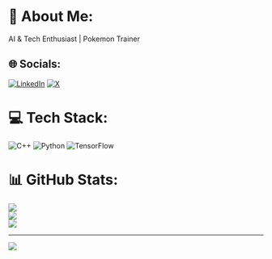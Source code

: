 # 💫 About Me:
AI & Tech Enthusiast | Pokemon Trainer


## 🌐 Socials:
[![LinkedIn](https://img.shields.io/badge/LinkedIn-%230077B5.svg?logo=linkedin&logoColor=white)](https://linkedin.com/in/https://www.linkedin.com/in/adit-punamiya-274a04248) [![X](https://img.shields.io/badge/X-black.svg?logo=X&logoColor=white)](https://x.com/aditpunamiya) 

# 💻 Tech Stack:
![C++](https://img.shields.io/badge/c++-%2300599C.svg?style=for-the-badge&logo=c%2B%2B&logoColor=white) ![Python](https://img.shields.io/badge/python-3670A0?style=for-the-badge&logo=python&logoColor=ffdd54) ![TensorFlow](https://img.shields.io/badge/TensorFlow-%23FF6F00.svg?style=for-the-badge&logo=TensorFlow&logoColor=white)
# 📊 GitHub Stats:
![](https://github-readme-stats.vercel.app/api?username=aditpunamiya2810&theme=dark&hide_border=false&include_all_commits=false&count_private=false)<br/>
![](https://github-readme-streak-stats.herokuapp.com/?user=aditpunamiya2810&theme=dark&hide_border=false)<br/>
![](https://github-readme-stats.vercel.app/api/top-langs/?username=aditpunamiya2810&theme=dark&hide_border=false&include_all_commits=false&count_private=false&layout=compact)

---
[![](https://visitcount.itsvg.in/api?id=aditpunamiya2810&icon=0&color=0)](https://visitcount.itsvg.in)

<!-- Proudly created with GPRM ( https://gprm.itsvg.in ) -->
